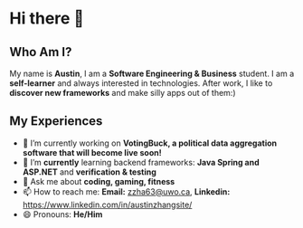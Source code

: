 # Hi there 👋



## Who Am I?
<!-- **Austin6868/Austin6868** is a ✨ _special_ ✨ repository because its `README.md` (this file) appears on your GitHub profile. -->

<!-- Here are some ideas to get you started: -->

My name is **Austin**, I am a **Software Engineering & Business** student. I am a **self-learner** and always interested in technologies. After work, I like to **discover new frameworks** and make silly apps out of them:)

## My Experiences
- 🔭 I’m currently working on **VotingBuck, a political data aggregation software that will become live soon!**
- 🌱 I’m **currently** learning backend frameworks: **Java Spring and ASP.NET** and **verification & testing**
- 💬 Ask me about **coding, gaming, fitness**
- 📫 How to reach me: **Email:** zzha63@uwo.ca, **Linkedin:** https://www.linkedin.com/in/austinzhangsite/
- 😄 Pronouns: **He/Him**
